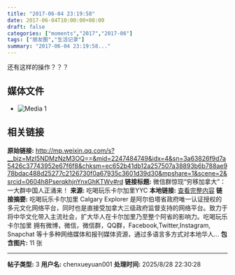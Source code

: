 ```yaml
---
title: "2017-06-04 23:19:58"
date: 2017-06-04T10:00:00+08:00
draft: false
categories: ["moments","2017","2017-06"]
tags: ["朋友圈","生活记录"]
summary: "2017-06-04 23:19:58..."
---
```


还有这样的操作？？？

## 媒体文件

- ![Media 1](/Moments/photos/2017-06-04/201706042319580.jpg)

## 相关链接

**原始链接:** http://mp.weixin.qq.com/s?__biz=MzI5NDMzNzM3OQ==&mid=2247484749&idx=4&sn=3a63826f9d7a5426c37743952e67f6f8&chksm=ec652b41db12a257507a38893b6b788ae978bdac488d25277c2126730f0a67935c3601d39d30&mpshare=1&scene=2&srcid=0604h8PserqkhjnYnxGhKTWv#rd
**链接标题:** 微信群惊现“穷移加拿大”：一大群中国人正涌来！
**来源:** 吃喝玩乐卡尔加里YYC
**本地链接:** [查看完整内容](/link_content/2017/06/2017-06-04/link_content/)
**链接摘要:** 吃喝玩乐卡尔加里 Calgary Explorer 是阿尔伯塔省政府唯一认证授权的多元文化网络平台，同时也是直接受加拿大三级政府监督支持的网络平台。致力于将中华文化带入主流社会，扩大华人在卡尔加里乃至整个阿省的影响力。吃喝玩乐卡尔加里 拥有微博，微信，微信群，QQ群，Facebook,Twitter,Instagram, Snapchat 等十多种网络媒体和报刊媒体资源，通过多语言多方式对本地华人...
**包含图片:** 11 张

---

**帖子类型:** 3
**用户名:** chenxueyuan001
**处理时间:** 2025/8/28 22:30:28